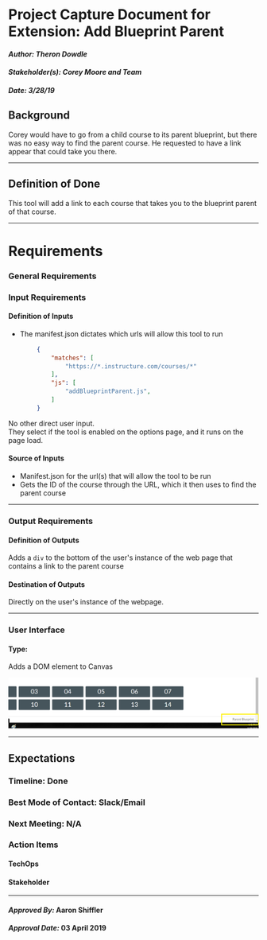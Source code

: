 # Project Capture Document for Extension: Add Blueprint Parent
#### *Author: Theron Dowdle*
#### *Stakeholder(s): Corey Moore and Team*
#### *Date: 3/28/19*


## Background

Corey would have to go from a child course to its parent blueprint, but there was no easy way to find the parent course.  He requested to have a link appear that could take you there.

<!-- 

Explain the context of the problem.
Explain key terms/words, words that may be unfamiliar to a new hire.


Do Example: 
    
    Corey and his team have been manually going through the html for all images in canvas and filling in the alt attribute. This has been very time consuming. 
    - Alt image text, also called "image alt text", or just "alt text", is the text that appears on html pages if the image fails to load.

Don't Example:

-->

-----

## Definition of Done

This tool will add a link to each course that takes you to the blueprint parent of that course.

<!-- 

What is/are the project outcome(s)?
("Can you give me one sentence describing what you want done?")
We are trying to clean up the yard by Mow, Edge, and Rake.

Do Example:

    We are creating a tool to find all images that are in need of alt text in canvas which will automate this process by showing an image and prompting for alt text.

Don't Example:

-->


-----

# Requirements

### General Requirements

### Input Requirements

#### Definition of Inputs

* The manifest.json dictates which urls will allow this tool to run

```JSON
        {
            "matches": [
                "https://*.instructure.com/courses/*"
            ],
            "js": [
                "addBlueprintParent.js",
            ]
        }
```

No other direct user input.  
They select if the tool is enabled on the options page, and it runs on the page load.

<!-- List here a type definition for each input. For example, if it is a CSV define the column names. If it is a JSON, give an example of the JSON structure. If it is user input, what will the user be asked for? -->

#### Source of Inputs

* Manifest.json for the url(s) that will allow the tool to be run
* Gets the ID of the course through the URL, which it then uses to find the parent course

<!-- Paragraph of how to get inputs. From who? From where: Slack, email, server...? This also includes user selected options at runtime. How will we know what options to select? For example, in conversion tool, you'd follow the values on the Trello Board. It would also include the steps to get access to the information you need, such as getting added to a Trello Board, or access to a server. -->

---

### Output Requirements

#### Definition of Outputs

Adds a `div` to the bottom of the user's instance of the web page that contains a link to the parent course

<!-- List here a type definition for each output? For example, if the changes are directly to the LMS, list all changes that occur. If it is a CSV define the column names. If it is a JSON, give an example of the JSON structure. -->

#### Destination of Outputs

Directly on the user's instance of the webpage.

<!-- Paragraph where/who to send outputs. To who? To where: Email, server, directly to LMS...? It would also include the steps to get access to the locations you need, such as getting added to a Trello Board, or access to a server, or the LMS. -->

---

### User Interface

#### Type:

Adds a DOM element to Canvas

![Add Parent Blueprint link](blueprintParentLink.PNG "Parent Blueprint Link")

<!-- CLI with Flags, CLI With Prompt, Web Page, Server, Library, etc -->

<!-- What are the flags, what are Major Questions, Images of UX/UI Design. -->

-----

## Expectations

### Timeline: Done

<!-- Include Milestone List here with Deadlines and try to make each milestone a minimum viable product
- Milestone 1: Finish Design (3/19)
- Milestone 2: Build Core logic to search for words in syllabi (3/22)
- Milestone 3: Connect inputs to core logic and set up outputs (3/25)
- Milestone 4: Deliver the project (3/26)
This will probably be overkill for small projects -->

### Best Mode of Contact: Slack/Email

### Next Meeting: N/A


### Action Items
<!-- Recap Meeting -->
#### TechOps
#### Stakeholder

-----

#### *Approved By:* Aaron Shiffler
#### *Approval Date:* 03 April 2019